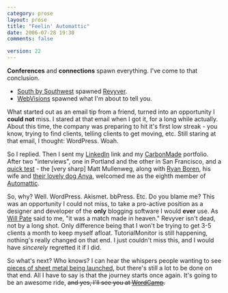 ```yaml
---
category: prose
layout: prose
title: "Feelin' Automattic"
date: 2006-07-28 19:30
comments: false

version: 22
---
```


**Conferences** and **connections** spawn everything. I've come to that conclusion.

*   [South by Southwest][1] spawned [Revyver][2].
*   [WebVisions][3] spawned what I'm about to tell you.

What started out as an email tip from a friend, turned into an opportunity I **could not** miss. I stared at that email when I got it, for a long while actually. About this time, the company was preparing to hit it's first low streak - you know, trying to find clients, telling clients to get moving, etc. Still staring at that email, I thought: WordPress. Woah.

So I replied. Then I sent my [LinkedIn][4] link and my [CarbonMade][5] portfolio. After two "interviews", one in Portland and the other in San Francisco, and a [quick test][6] - the [very sharp] Matt Mullenweg, along with <a href="http://boren.nu" rel="colleague met">Ryan Boren</a>, his wife and [their lovely dog Anya][7], welcomed me as the eighth member of [Automattic][8].

So, why? Well. WordPress. Akismet. bbPress. Etc. Do you blame me? This was an opportunity I could not miss, to take a pro-active position as a designer and developer of the **only** blogging software I would **ever** use. As [Will Pate][9] said to me, "it was a match made in heaven." Revyver isn't dead, not by a long shot. Only difference being that I won't be trying to get 3-5 clients a month to keep myself afloat. TutorialMonitor is still happening, nothing's really changed on that end. I just couldn't miss this, and I would have *sincerely* regretted it if I did.

So what's next? Who knows? I can hear the whispers people wanting to see [pieces of sheet metal being launched][10], but there's still a lot to be done on that end. All I have to say is that the journey starts once again. It's going to be an awesome ride, <del>and yes, I'll see you at <a href="http://wordcamp.org">WordCamp</a>.</del>

[1]: http://sxsw.com/
[2]: http://revyver.com/
[3]: http://webvisionsevent.com/
[4]: http://linkedin.com/in/bryanveloso/
[5]: http://bryanveloso.carbonmade.com/
[6]: http://wordpress.com/blog/2006/07/27/new-admin-bar/
[7]: http://www.flickr.com/photos/ryanboren/sets/72157594180059607/
[8]: http://automattic.com/
[9]: http://willpate.org/
[10]: http://brokenkode.com/shuttle/
